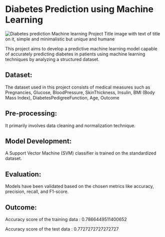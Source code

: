 # Diabetes Prediction using Machine Learning


![Diabetes prediction Machine learning Project Title image with text of title on it, simple and minimalistic but unique and humane](https://github.com/user-attachments/assets/f92af390-e9da-44ed-83b8-79ff1f273864)

This project aims to develop a predictive machine learning model capable of accurately predicting diabetes in patients using machine learning techniques by analyzing a structured dataset.


## Dataset: 
The dataset used in this project consists of medical measures such as Pregnancies, Glucose, BloodPressure, SkinThickness, Insulin, BMI (Body Mass Index), DiabetesPedigreeFunction, Age, Outcome

## Pre-processing: 
It primarily involves data cleaning and normalization technique.

## Model Development: 
A Support Vector Machine (SVM) classifier is trained on the standardized dataset.

## Evaluation: 
Models have been validated based on the chosen metrics like accuracy, precision, recall, and F1-score.

## Outcome: 
Accuracy score of the training data : 0.7866449511400652

Accuracy score of the test data : 0.7727272727272727
